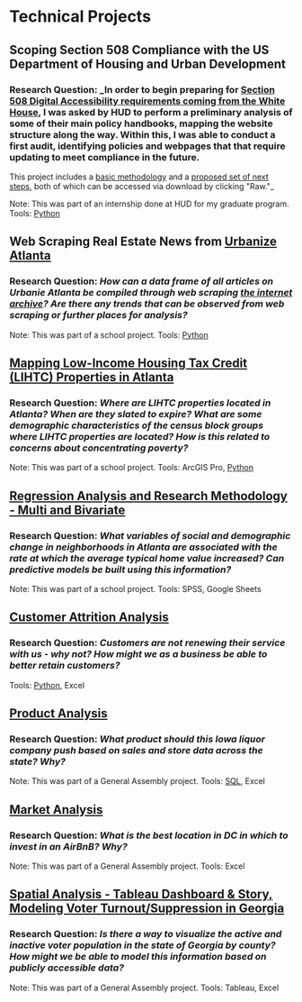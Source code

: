 # Technical Projects

## Scoping Section 508 Compliance with the US Department of Housing and Urban Development
### Research Question: _In order to begin preparing for [Section 508 Digital Accessibility requirements coming from the White House](https://www.whitehouse.gov/omb/management/ofcio/m-24-08-strengthening-digital-accessibility-and-the-management-of-section-508-of-the-rehabilitation-act/), I was asked by HUD to perform a preliminary analysis of some of their main policy handbooks, mapping the website structure along the way. Within this, I was able to conduct a first audit, identifying policies and webpages that that require updating to meet compliance in the future.
This project includes a [basic methodology](https://github.com/dkrasner-debug/technicalprojects/blob/main/Methodological%20Overview.docx) and a [proposed set of next steps](https://github.com/dkrasner-debug/technicalprojects/blob/main/Project%20Proposal.docx), both of which can be accessed via download by clicking "Raw."_

Note: This was part of an internship done at HUD for my graduate program.
Tools: [Python]([https://github.com/dkrasner-debug/technicalprojects/blob/main/Urbanize%20Atlanta%20Webscrape%20(School).ipynb](https://github.com/dkrasner-debug/technicalprojects/blob/main/508_scrape_updated.ipynb))


## Web Scraping Real Estate News from [Urbanize Atlanta](https://atlanta.urbanize.city/)
### Research Question: _How can a data frame of all articles on Urbanie Atlanta be compiled through web scraping [the internet archive](https://web.archive.org/web/20240705180629/https://atlanta.urbanize.city/)? Are there any trends that can be observed from web scraping or further places for analysis?_

Note: This was part of a school project.
Tools: [Python](https://github.com/dkrasner-debug/technicalprojects/blob/main/Urbanize%20Atlanta%20Webscrape%20(School).ipynb)


## [Mapping Low-Income Housing Tax Credit (LIHTC) Properties in Atlanta](https://github.com/dkrasner-debug/technicalprojects/blob/main/GIS%20Final%20Project.pdf)
### Research Question: _Where are LIHTC properties located in Atlanta? When are they slated to expire? What are some demographic characteristics of the census block groups where LIHTC properties are located? How is this related to concerns about concentrating poverty?_

Note: This was part of a school project.
Tools: ArcGIS Pro, [Python](https://github.com/dkrasner-debug/technicalprojects/blob/main/Final%20Project%2C%20LIHTC%20Code.ipynb)


## [Regression Analysis and Research Methodology - Multi and Bivariate](https://github.com/dkrasner-debug/technicalprojects/blob/7869127ff93f60e3becbdfeb7fbb17755e51249b/Typical%20Home%20Price%20%26%20Neighborhood%20Change%20in%20Atlanta.pdf)
### Research Question: _What variables of social and demographic change in neighborhoods in Atlanta are associated with the rate at which the average typical home value increased? Can predictive models be built using this information?_

Note: This was part of a school project.
Tools: SPSS, Google Sheets


## [Customer Attrition Analysis](https://github.com/dkrasner-debug/technicalprojects/files/10329717/Customer.Attrition.-.Where.to.Focus.pdf)
### Research Question: _Customers are not renewing their service with us - why not? How might we as a business be able to better retain customers?_

Tools: [Python](https://github.com/dkrasner-debug/technicalprojects/blob/9d5625b98a1e103113b08ba6e0ba5625cf31b5d1/CustomerAttrition_PreparatoryNotebook.ipynb), Excel


## [Product Analysis](https://github.com/dkrasner-debug/technicalprojects/files/10329719/Krasner_IowaLiquorStores_Presentation.SQL.Excel.pdf)
### Research Question: _What product should this Iowa liquor company push based on sales and store data across the state? Why?_

Note: This was part of a General Assembly project.
Tools: [SQL](https://bouncy-shoulder-4e3.notion.site/SQL-Project-Iowa-Liquor-Sales-GitHub-1fdc11634f1744a1810181f89d6113da), Excel


## [Market Analysis](https://github.com/dkrasner-debug/technicalprojects/files/10329720/Krasner_AirBnB_Presentation.Excel.pdf)
### Research Question: _What is the best location in DC in which to invest in an AirBnB? Why?_

Note: This was part of a General Assembly project.
Tools: Excel


## [Spatial Analysis - Tableau Dashboard & Story, Modeling Voter Turnout/Suppression in Georgia](https://prod-useast-a.online.tableau.com/#/site/dkpersonal/workbooks/819610/views)
### Research Question: _Is there a way to visualize the active and inactive voter population in the state of Georgia by county? How might we be able to model this information based on publicly accessible data?_

Note: This was part of a General Assembly project.
Tools: Tableau, Excel
